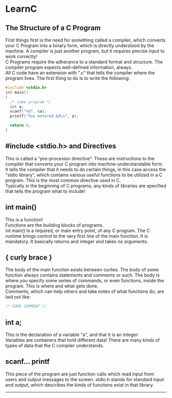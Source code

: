 # LearnC

## The Structure of a C Program
First things first is the need for something called a compiler, which converts your C Program into a binary form, which is directly understood by the machine. A compiler is just another program, but it requires precise input to work correctly!
<br>
C Programs require the adherance to a standard format and structure. The compiler program expects well-defined information, always.
<br>
All C code have an extension with ".c" that tells the compiler where the program lives. The first thing to do is to write the following:
```c
#include <stdio.h>
int main()
{
  /* some program */
  int a;
  scanf("%d", &a);
  printf("You entered &d\n", a);

  return 0;
}
```

## #include <stdio.h> and Directives
This is called a "pre-processor directive". These are instructions to the compiler that converts your C program into machine-understandable form. It tells the compiler that it needs to do certain things, in this case access the "stdio library", which contains various useful functions to be utilized in a C program. This is the most common directive used in C.
<br>
Typically in the beginning of C programs, any kinds of libraries are specified that tells the program what to include!

## int main()
This is a function!<br>
Functions are the building blocks of programs.<br>
int main() is a required, or main entry point, of any C program. The C runtime brings control to the very first line of the main function. It is mandatory. It basically returns and integer and takes no arguments.

## { curly brace }
The body of the main function exists between curlies. The body of some function always contains statements and comments or such. The body is where you specify some series of commands, or even functions, inside the program. This is where and what gets done.<br>
Comments, which can help others and take notes of what functions do, are laid out like:
```c
/* SOME COMMENT */
```

## int a;
This is the declaration of a variable "a", and that it is an integer.<br>
Variables are containers that hold different data! There are many kinds of types of data that the C compiler understands.

## scanf... printf
This piece of the program are just function calls which read input from users and output messages to the screen. stdio.h stands for standard input and output, which describes the kinds of functions exist in that library.

----

